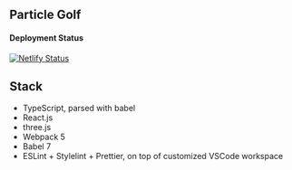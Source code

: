 ## Particle Golf

#### Deployment Status

[![Netlify Status](https://api.netlify.com/api/v1/badges/691702fa-5dfd-4c59-acb4-26c47382c387/deploy-status)](https://app.netlify.com/sites/particle-golf-495c5a/deploys)

## Stack

-   TypeScript, parsed with babel
-   React.js
-   three.js
-   Webpack 5
-   Babel 7
-   ESLint + Stylelint + Prettier, on top of customized VSCode workspace
